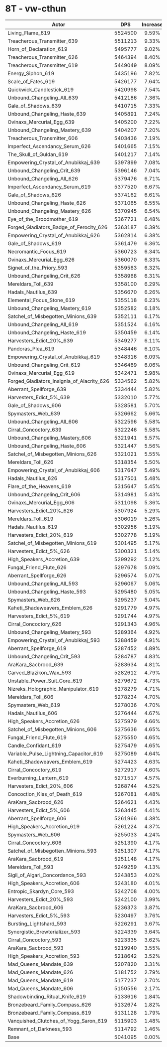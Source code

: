 # 8T - vw-cthun
| Actor | DPS | Increase |
|---|:---:|:---:|
|Living_Flame_619|5524500|9.59%|
|Treacherous_Transmitter_639|5511213|9.33%|
|Horn_of_Declaration_619|5495777|9.02%|
|Treacherous_Transmitter_626|5464394|8.40%|
|Treacherous_Transmitter_619|5449049|8.09%|
|Energy_Siphon_619|5435196|7.82%|
|Scale_of_Fates_619|5426177|7.64%|
|Quickwick_Candlestick_619|5420998|7.54%|
|Unbound_Changeling_All_639|5412186|7.36%|
|Gale_of_Shadows_639|5410715|7.33%|
|Unbound_Changeling_Haste_639|5405891|7.24%|
|Ovinaxs_Mercurial_Egg_639|5405200|7.22%|
|Unbound_Changeling_Mastery_639|5404207|7.20%|
|Treacherous_Transmitter_606|5403436|7.19%|
|Imperfect_Ascendancy_Serum_626|5401665|7.15%|
|The_Skull_of_Guldan_619|5401217|7.14%|
|Empowering_Crystal_of_Anubikkaj_639|5397899|7.08%|
|Unbound_Changeling_Crit_639|5396146|7.04%|
|Unbound_Changeling_All_626|5379476|6.71%|
|Imperfect_Ascendancy_Serum_619|5377520|6.67%|
|Gale_of_Shadows_626|5374162|6.61%|
|Unbound_Changeling_Haste_626|5371065|6.55%|
|Unbound_Changeling_Mastery_626|5370945|6.54%|
|Eye_of_the_Broodmother_619|5367721|6.48%|
|Forged_Gladiators_Badge_of_Ferocity_626|5363187|6.39%|
|Empowering_Crystal_of_Anubikkaj_626|5362814|6.38%|
|Gale_of_Shadows_619|5361479|6.36%|
|Necromantic_Focus_619|5360723|6.34%|
|Ovinaxs_Mercurial_Egg_626|5360070|6.33%|
|Signet_of_the_Priory_593|5359563|6.32%|
|Unbound_Changeling_Crit_626|5358968|6.31%|
|Mereldars_Toll_639|5358100|6.29%|
|Hadals_Nautilus_639|5356670|6.26%|
|Elemental_Focus_Stone_619|5355118|6.23%|
|Unbound_Changeling_Mastery_619|5352582|6.18%|
|Satchel_of_Misbegotten_Minions_639|5352111|6.17%|
|Unbound_Changeling_All_619|5351524|6.16%|
|Unbound_Changeling_Haste_619|5350459|6.14%|
|Harvesters_Edict_20%_639|5349277|6.11%|
|Pandoras_Plea_619|5348446|6.10%|
|Empowering_Crystal_of_Anubikkaj_619|5348316|6.09%|
|Unbound_Changeling_Crit_619|5346469|6.06%|
|Ovinaxs_Mercurial_Egg_619|5342471|5.98%|
|Forged_Gladiators_Insignia_of_Alacrity_626|5334562|5.82%|
|Aberrant_Spellforge_639|5334444|5.82%|
|Harvesters_Edict_5%_639|5332010|5.77%|
|Gale_of_Shadows_606|5328581|5.70%|
|Spymasters_Web_639|5326662|5.66%|
|Unbound_Changeling_All_606|5322596|5.58%|
|Cirral_Concoctory_639|5322246|5.58%|
|Unbound_Changeling_Mastery_606|5321941|5.57%|
|Unbound_Changeling_Haste_606|5321447|5.56%|
|Satchel_of_Misbegotten_Minions_626|5321021|5.55%|
|Mereldars_Toll_626|5318354|5.50%|
|Empowering_Crystal_of_Anubikkaj_606|5317647|5.49%|
|Hadals_Nautilus_626|5317501|5.48%|
|Flare_of_the_Heavens_619|5315647|5.45%|
|Unbound_Changeling_Crit_606|5314981|5.43%|
|Ovinaxs_Mercurial_Egg_606|5311098|5.36%|
|Harvesters_Edict_20%_626|5307924|5.29%|
|Mereldars_Toll_619|5306019|5.26%|
|Hadals_Nautilus_619|5302956|5.19%|
|Harvesters_Edict_20%_619|5302778|5.19%|
|Satchel_of_Misbegotten_Minions_619|5301495|5.17%|
|Harvesters_Edict_5%_626|5300321|5.14%|
|High_Speakers_Accretion_639|5299292|5.12%|
|Fungal_Friend_Flute_626|5297678|5.09%|
|Aberrant_Spellforge_626|5296574|5.07%|
|Unbound_Changeling_All_593|5296067|5.06%|
|Unbound_Changeling_Haste_593|5295480|5.05%|
|Spymasters_Web_626|5295237|5.04%|
|Kaheti_Shadeweavers_Emblem_626|5291779|4.97%|
|Harvesters_Edict_5%_619|5291744|4.97%|
|Cirral_Concoctory_626|5291343|4.96%|
|Unbound_Changeling_Mastery_593|5289364|4.92%|
|Empowering_Crystal_of_Anubikkaj_593|5288459|4.91%|
|Aberrant_Spellforge_619|5287452|4.89%|
|Unbound_Changeling_Crit_593|5284787|4.83%|
|AraKara_Sacbrood_639|5283634|4.81%|
|Carved_Blazikon_Wax_593|5282612|4.79%|
|Unstable_Power_Suit_Core_619|5279672|4.73%|
|Nizreks_Holographic_Manipulator_619|5278279|4.71%|
|Mereldars_Toll_606|5278234|4.70%|
|Spymasters_Web_619|5278036|4.70%|
|Hadals_Nautilus_606|5276444|4.67%|
|High_Speakers_Accretion_626|5275979|4.66%|
|Satchel_of_Misbegotten_Minions_606|5275636|4.65%|
|Fungal_Friend_Flute_619|5275550|4.65%|
|Candle_Confidant_619|5275479|4.65%|
|Variable_Pulse_Lightning_Capacitor_619|5275089|4.64%|
|Kaheti_Shadeweavers_Emblem_619|5274423|4.63%|
|Cirral_Concoctory_619|5272917|4.60%|
|Everburning_Lantern_619|5271517|4.57%|
|Harvesters_Edict_20%_606|5268744|4.52%|
|Concoction_Kiss_of_Death_619|5267081|4.48%|
|AraKara_Sacbrood_626|5264621|4.43%|
|Harvesters_Edict_5%_606|5263445|4.41%|
|Aberrant_Spellforge_606|5261966|4.38%|
|High_Speakers_Accretion_619|5261224|4.37%|
|Spymasters_Web_606|5255033|4.24%|
|Cirral_Concoctory_606|5251390|4.17%|
|Satchel_of_Misbegotten_Minions_593|5251307|4.17%|
|AraKara_Sacbrood_619|5251148|4.17%|
|Mereldars_Toll_593|5249259|4.13%|
|Sigil_of_Algari_Concordance_593|5243853|4.02%|
|High_Speakers_Accretion_606|5243180|4.01%|
|Entropic_Skardyn_Core_593|5242708|4.00%|
|Harvesters_Edict_20%_593|5242100|3.99%|
|AraKara_Sacbrood_606|5236373|3.87%|
|Harvesters_Edict_5%_593|5230497|3.76%|
|Bursting_Lightshard_593|5226291|3.67%|
|Synergistic_Brewterializer_593|5224339|3.64%|
|Cirral_Concoctory_593|5223335|3.62%|
|AraKara_Sacbrood_593|5219940|3.55%|
|High_Speakers_Accretion_593|5218642|3.52%|
|Mad_Queens_Mandate_639|5207820|3.31%|
|Mad_Queens_Mandate_626|5181752|2.79%|
|Mad_Queens_Mandate_619|5177237|2.70%|
|Mad_Queens_Mandate_606|5150556|2.17%|
|Shadowbinding_Ritual_Knife_619|5133616|1.84%|
|Bronzebeard_Family_Compass_626|5132674|1.82%|
|Bronzebeard_Family_Compass_619|5131128|1.79%|
|Vanquished_Clutches_of_Yogg_Saron_619|5115903|1.48%|
|Remnant_of_Darkness_593|5114792|1.46%|
|Base|5041095|0.00%|
